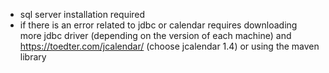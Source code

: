 - sql server installation required 
- if there is an error related to jdbc or calendar requires downloading more jdbc driver (depending on the version of each machine) and https://toedter.com/jcalendar/ (choose jcalendar 1.4) or using the maven library
